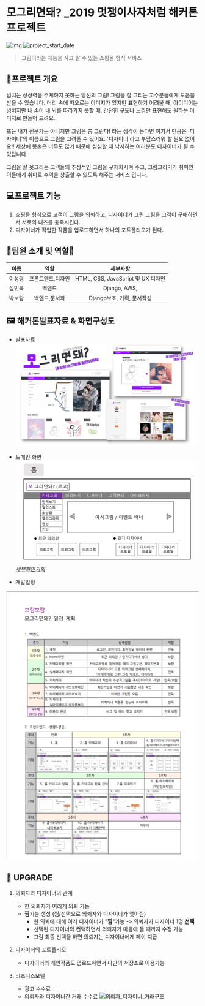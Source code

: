 

#  모그리면돼? _2019 멋쟁이사자처럼 해커톤 프로젝트
![img](https://img.shields.io/badge/Platform--orange)     ![project_start_date](https://img.shields.io/badge/Project%20Start%20Date-2019--08--09-informational.svg)
> 그림이라는 재능을 사고 팔 수 있는 쇼핑몰 형식 서비스


## :memo:프로젝트 개요


 넘치는 상상력을 주체하지 못하는 당신의 그림! 그림을 잘 그리는 고수분들에게 도움을 받을 수 있습니다. 머리 속에 떠오르는 이미지가 있지만 표현하기 어려울 때, 아이디어는 넘치지만 내 손이 내 뇌를 따라가지 못할 때, 간단한 구도나 느낌만 표현해도 원하는 이미지로 만들어 드려요.

또는 내가 전문가는 아니지만 그림은 쫌 그린다! 라는 생각이 든다면 여기서 만큼은 '디자이너'의 이름으로 그림을 그려줄 수 있어요. '디자이너'라고 부담스러워 할 필요 없어요!! 세상에 똥손은 너무도 많기 때문에 심심할 때 낙서하는 여러분도 디자이너가 될 수 있답니다

그림을 잘 못그리는 고객들의 추상적인 그림을 구체화시켜 주고, 그림그리기가 취미인 이들에게 취미로 수익을 창출할 수 있도록 해주는 서비스 입니다.


## :computer:프로젝트 기능
1. 쇼핑몰 형식으로 고객이 그림을 의뢰하고, 디자이너가 그린 그림을 고객이 구매하면서 서로의 니즈를 충족시킨다.
2.  디자이너가 작업한 작품을 업로드하면서 하나의 포트폴리오가 된다.


## :man_dancing:팀원 소개 및 역할:dancer:


| 이름 | 역할 | 세부사항 |
|---|:---:|:---:|
|이성령|프론트엔드,디자인|HTML, CSS, JavaScript 및 UX 디자인|
|설민욱|백엔드|Django, AWS, |
|박보람|백엔드,문서화|Django보조, 기획, 문서작성|



## :framed_picture: 해커톤발표자료 & 화면구성도</STRONG>
* 발표자료
![ex_screenshot](./img/모그리면돼.jpg)

* 도메인 화면
![ex_screenshot](./img/화면기획/보람보람-화면기획/슬라이드1.JPG) *[세부화면기획](./img/화면기획/보람보람-화면기획)*


* 개발일정


![ex_screenshot](./img/일정계획표.png)



## :footprints: UPGRADE
1. 의뢰자와 디자이너의 관계
	- 한 의뢰자가 여러개 의뢰 가능
	- **찜**기능 생성  (찜/선택으로 의뢰자와 디자이너가 맺어짐)
		- 한 의뢰에 대해 여러 디자이너가 "**찜**"가능 -> 의뢰자가 디자이너 1명 **선택**
		- 선택된 디자이너와 컨택하면서 의뢰자가 마음에 들 때까지 수정 가능
		- 그림 최종 선택을 하면 의뢰자는 디자이너에게 페이 지급



2. 디자이너의 포트폴리오
	- 디자이너의 개인작품도 업로드하면서 나만의 저장소로 이용가능

3. 비즈니스모델
	- 광고 수수료
	- 의뢰자와 디자이너간 거래 수수료
	![의뢰자_디자이너_거래구조](./img/거래구조.jpg)
 
 
